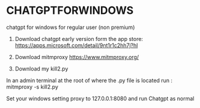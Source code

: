 # CHATGPTFORWINDOWS
chatgpt for windows for regular user (non premium)

1. Download chatgpt early version form the app store:
https://apps.microsoft.com/detail/9nt1r1c2hh7j?hl

2. Download mitmproxy
https://www.mitmproxy.org/

3. Download my kill2.py

In an admin terminal at the root of where the .py file is located run : mitmproxy -s kill2.py

Set your windows setting proxy to 127.0.0.1:8080 and run Chatgpt as normal
